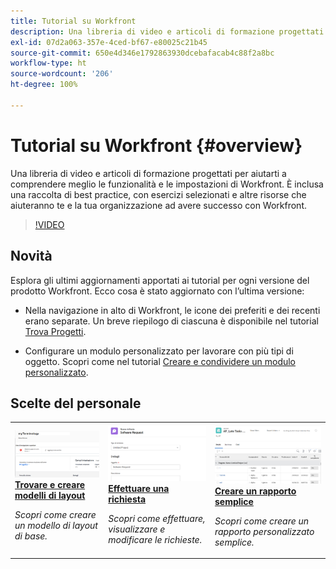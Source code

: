 ```yaml
---
title: Tutorial su Workfront
description: Una libreria di video e articoli di formazione progettati per aiutarti a comprendere meglio le funzionalità e le impostazioni di Workfront.  È inclusa una raccolta di best practice, con esercizi selezionati e altre risorse che aiuteranno te e la tua organizzazione ad avere successo con Workfront.
exl-id: 07d2a063-357e-4ced-bf67-e80025c21b45
source-git-commit: 650e4d346e1792863930dcebafacab4c88f2a8bc
workflow-type: ht
source-wordcount: '206'
ht-degree: 100%

---
```


# Tutorial su Workfront {#overview}

Una libreria di video e articoli di formazione progettati per aiutarti a comprendere meglio le funzionalità e le impostazioni di Workfront.  È inclusa una raccolta di best practice, con esercizi selezionati e altre risorse che aiuteranno te e la tua organizzazione ad avere successo con Workfront.

>[!VIDEO](https://video.tv.adobe.com/v/335063/?quality=12&learn=on)

<!-- 

This is the landing page of the user guide. It should be the first list item in the TOC.md file. 
See other user landing pages to get ideas. 

-->

<div id="whats-new-section">

## Novità

Esplora gli ultimi aggiornamenti apportati ai tutorial per ogni versione del prodotto Workfront. Ecco cosa è stato aggiornato con l’ultima versione:

* Nella navigazione in alto di Workfront, le icone dei preferiti e dei recenti erano separate. Un breve riepilogo di ciascuna è disponibile nel tutorial <a href="/help/manage-work/projects/find-projects.md">Trova Progetti</a>.

* Configurare un modulo personalizzato per lavorare con più tipi di oggetto. Scopri come nel tutorial <a href="/help/custom-data/custom-forms/custom-forms-creating-and-sharing-a-custom-form.md">Creare e condividere un modulo personalizzato</a>.

</div>

<div id="recs-overview-body-1"></div>
<div id="recs-overview-body-2"></div>
<div id="recs-overview-body-3"></div>
<div id="recs-overview-body-4"></div>
<div id="recs-overview-body-5"></div>
<div id="recs-overview-body-6"></div>

<div id="staff-picks-section">

## Scelte del personale

<table style="margin-top: 0 !important">
  <tr>
   <td>
      <a href="/help/administration-and-setup/layout-templates/find-layout-templates.md">
      <img alt="Trovare e creare modelli di layout" src="./assets/ltemp_01.png"/>
      </a>
      <div>
         <a href="/help/administration-and-setup/layout-templates/find-layout-templates.md"><strong>Trovare e creare modelli di layout</strong></a>
      </div>
      <p>
         <em>Scopri come creare un modello di layout di base.</em>
      </p>
    </td>
   <td>
      <a href="/help/manage-work/issues-requests/make-a-request.md">
      <img alt="Effettuare una richiesta" src="./assets/nrequest_01.png"/>
      </a>
      <div>
         <a href="/help/manage-work/issues-requests/make-a-request.md"><strong>Effettuare una richiesta</strong></a>
      </div>
      <p>
         <em>Scopri come effettuare, visualizzare e modificare le richieste.</em>
      </p>

<td>
      <a href="/help/reporting/basic-reporting/create-a-simple-report.md">
      <img alt="Creare un rapporto semplice" src="./assets/sreport_01.png"/>
      </a>
      <div>
         <a href="/help/reporting/basic-reporting/create-a-simple-report.md"><strong>Creare un rapporto semplice</strong></a>
      </div>
      <p>
         <em>Scopri come creare un rapporto personalizzato semplice.</em>
      </p>
    </td>
  </tr>
</table>

</div>